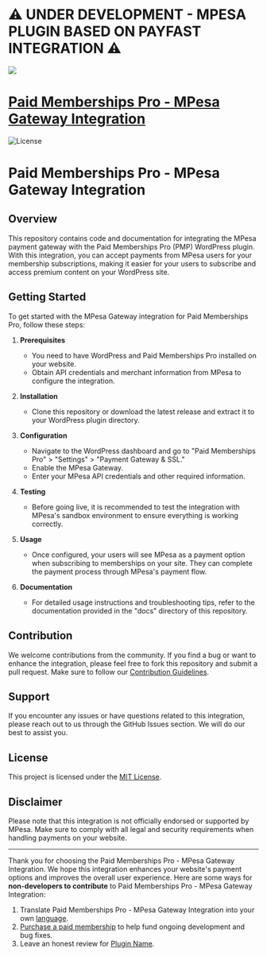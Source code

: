 # ⚠️ **UNDER DEVELOPMENT - MPESA PLUGIN BASED ON PAYFAST INTEGRATION** ⚠️

![](pmpro-mpesa-banner.png)

# [Paid Memberships Pro - MPesa Gateway Integration](https://www.paidmembershipspro.com/add-ons/mpesa-payment-gateway/) #
[comment]: # (Generate badges from shields.io, only works for .org plugins to get other stats etc. We'd have to create our own endpoints for Premium plugins)

![License](https://img.shields.io/badge/license-GPL--2.0%2B-red.svg?style=flat-square)

# Paid Memberships Pro - MPesa Gateway Integration

## Overview

This repository contains code and documentation for integrating the MPesa payment gateway with the Paid Memberships Pro (PMP) WordPress plugin. With this integration, you can accept payments from MPesa users for your membership subscriptions, making it easier for your users to subscribe and access premium content on your WordPress site.

## Getting Started

To get started with the MPesa Gateway integration for Paid Memberships Pro, follow these steps:

1. **Prerequisites**
   - You need to have WordPress and Paid Memberships Pro installed on your website.
   - Obtain API credentials and merchant information from MPesa to configure the integration.

2. **Installation**
   - Clone this repository or download the latest release and extract it to your WordPress plugin directory.

3. **Configuration**
   - Navigate to the WordPress dashboard and go to "Paid Memberships Pro" > "Settings" > "Payment Gateway & SSL."
   - Enable the MPesa Gateway.
   - Enter your MPesa API credentials and other required information.

4. **Testing**
   - Before going live, it is recommended to test the integration with MPesa's sandbox environment to ensure everything is working correctly.

5. **Usage**
   - Once configured, your users will see MPesa as a payment option when subscribing to memberships on your site. They can complete the payment process through MPesa's payment flow.

6. **Documentation**
   - For detailed usage instructions and troubleshooting tips, refer to the documentation provided in the "docs" directory of this repository.

## Contribution

We welcome contributions from the community. If you find a bug or want to enhance the integration, please feel free to fork this repository and submit a pull request. Make sure to follow our [Contribution Guidelines](CONTRIBUTING.md).

## Support

If you encounter any issues or have questions related to this integration, please reach out to us through the GitHub Issues section. We will do our best to assist you.

## License

This project is licensed under the [MIT License](LICENSE.md).

## Disclaimer

Please note that this integration is not officially endorsed or supported by MPesa. Make sure to comply with all legal and security requirements when handling payments on your website.

---

Thank you for choosing the Paid Memberships Pro - MPesa Gateway Integration. We hope this integration enhances your website's payment options and improves the overall user experience.
Here are some ways for **non-developers to contribute** to Paid Memberships Pro - MPesa Gateway Integration:

1. Translate Paid Memberships Pro - MPesa Gateway Integration into your own [language](https://www.paidmembershipspro.com/paid-memberships-pro-in-your-language/).
2. [Purchase a paid membership](https://paidmembershipspro.com/pricing) to help fund ongoing development and bug fixes.
3. Leave an honest review for [Plugin Name](https://wordpress.org/support/plugin/pmpro-MPesa/reviews/#new-post).
